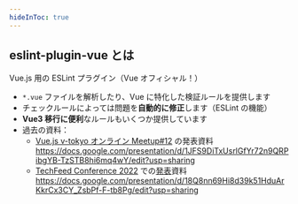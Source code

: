 ```yaml
---
hideInToc: true
---
```


## eslint-plugin-vue とは

Vue.js 用の ESLint プラグイン（Vue オフィシャル！）

- `*.vue` ファイルを解析したり、Vue に特化した検証ルールを提供します
- チェックルールによっては問題を**自動的に修正**します（ESLint の機能）
- **Vue3 移行に便利**なルールもいくつか提供しています
- 過去の資料：
  - [Vue.js v-tokyo オンライン Meetup#12](https://vuejs-meetup.connpass.com/event/195236/) の発表資料
    https://docs.google.com/presentation/d/1JFS9DiTxUsrlGfYr72n9QRPibgYB-TzSTB8hi6mq4wY/edit?usp=sharing
  - [TechFeed Conference 2022](https://techfeed.io/events/techfeed-conference-2022) での[発表](https://techfeed.io/entries/629ef550a192e46aa36a7760)資料
    https://docs.google.com/presentation/d/18Q8nn69Hi8d39k51HduArKkrCx3CY_ZsbPf-F-tb8Pg/edit?usp=sharing
